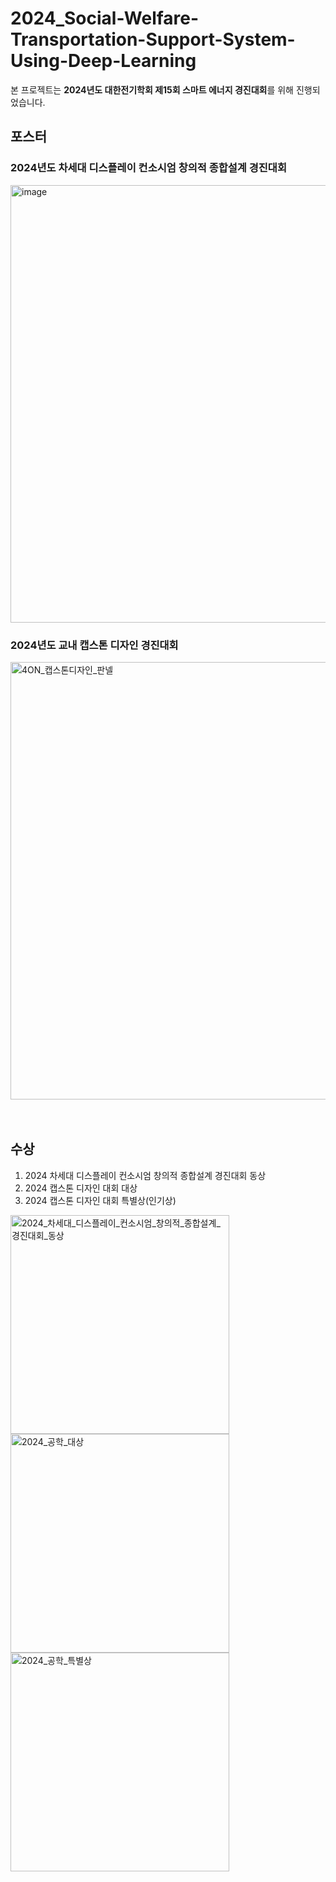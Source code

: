 # 2024_Social-Welfare-Transportation-Support-System-Using-Deep-Learning

  본 프로젝트는 **2024년도 대한전기학회 제15회 스마트 에너지 경진대회**를 위해 진행되었습니다.



  
## 포스터



  
### 2024년도 차세대 디스플레이 컨소시엄 창의적 종합설계 경진대회
<img height="700" alt="image" src="https://github.com/user-attachments/assets/718361db-f205-48ce-88f1-b90743a76749" />
<br>

### 2024년도 교내 캡스톤 디자인 경진대회
<img height="700" alt="4ON_캡스톤디자인_판넬" src="https://github.com/user-attachments/assets/9ea30ad8-ccc3-4950-ab65-e954239ccddc" />
<br>
<br>
<br>

## 수상
1. 2024 차세대 디스플레이 컨소시엄 창의적 종합설계 경진대회 동상
2. 2024 캡스톤 디자인 대회 대상
3. 2024 캡스톤 디자인 대회 특별상(인기상)
   
<p align="left">
  <img height="350" alt="2024_차세대_디스플레이_컨소시엄_창의적_종합설계_경진대회_동상" src="https://github.com/user-attachments/assets/6072183f-1f97-4626-99be-c884e71a6806" />
  <img height="350" alt="2024_공학_대상" src="https://github.com/user-attachments/assets/b193fd18-f6ac-479f-8165-ccb8253236c4" />
  <img height="350" alt="2024_공학_특별상" src="https://github.com/user-attachments/assets/9520aabc-1cb4-4256-98af-1d80167b6176" />
</p>





